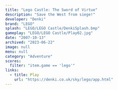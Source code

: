 ```yaml
---
title: "Lego Castle: The Sword of Virtue"
description: "Save the West from siege!"
developer: "Denki"
brand: "LEGO"
splash: "LEGO/LEGO Castle/DenkiSplash.bmp"
gameplay: "LEGO/LEGO Castle/Play02.jpg"
date: "2007-10-13"
archived: "2023-06-22"
image: null
menu: null
category: "Adventure"
scores:
  filter: "item.game == 'lego'"
links:
  - title: Play
    url: "https://denki.co.uk/sky/lego/app.html"
---
```

